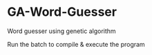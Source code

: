 # GA-Word-Guesser
Word guesser using genetic algorithm

Run the batch to compile & execute the program

